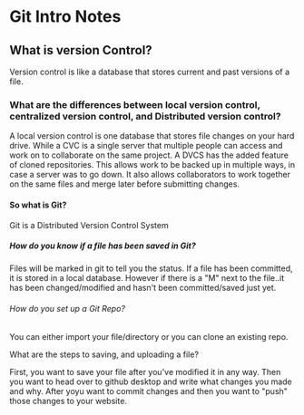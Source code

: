  
# Git Intro Notes


## What is version Control?



Version control is like a database that stores current and past versions of a file.



 ### What are the differences between local version control, centralized version control, and Distributed version control?



 A local version control is one database that stores file changes on your hard drive. While a CVC is a single server that multiple people can access and work on to collaborate on the same project. A DVCS has the added feature of cloned repositories. This allows work to be backed up in multiple ways, in case a server was to go down. It also allows collaborators to work together on the same files and merge later before submitting changes.



 #### So what is Git?



 Git is a Distributed Version Control System


 ##### How do you know if a file has been saved in Git? 



 Files  will be marked in git to tell you the status. If a file has been committed, it is stored in a local database. However if there is a "M" next to the file..it has been changed/modified and hasn't been committed/saved just yet.



 ###### How do you set up a Git Repo? 

 You can either import your file/directory or you can clone an existing repo. 

 What are the steps to saving, and uploading a file?

 First, you want to save your file after you've modified it in any way. Then you want to head over to github desktop and write what changes you made and why. After yoyu want to commit changes and then you want to "push" those changes to your website.